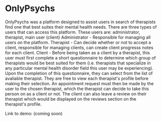 # OnlyPsychs
OnlyPsychs was a platform designed to assist users in search of therapists find one that best suites their mental health needs.
There are three types of users that can access this platform. These users are: administrator, therapist, main user (client)
Administrator - Responsible for managing all users on the platform.
Therapist - Can decide whether or not to accept a client, responsible for managing clients, can create client progresss notes for each client. 
Client - Before being taken as a client by a therapist, this user must first complete a short questionnaire to determine which group of therapists would be best suited for them (i.e. therapists that specialize in any particular mental health disorder field this user may be experiencing). Upon the completion of this questionnaire, they can select from the list of avaliable therapist. They are free to view each therapist's profile before making their selection. An appointment request must then be made by the user to the chosen therapist, which the therapist can decide to take this person on as a client or not. The client can also leave a review on their therapist which would be displayed on the reviews section on the therapist's profile. 

Link to demo: (coming soon)
